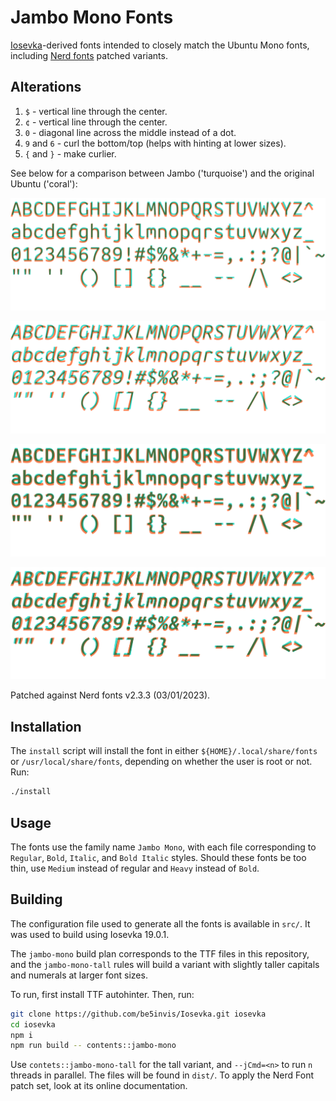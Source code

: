 # Jambo Mono Fonts

[Iosevka](https://github.com/be5invis/Iosevka)-derived fonts intended to
closely match the Ubuntu Mono fonts, including [Nerd
fonts](https://github.com/ryanoasis/nerd-fonts) patched variants.

## Alterations

1. `$` - vertical line through the center.
2. `¢` - vertical line through the center.
3. `0` - diagonal line across the middle instead of a dot.
4. `9` and `6` - curl the bottom/top (helps with hinting at lower sizes).
5. `{` and `}` - make curlier.

See below for a comparison between Jambo ('turquoise') and the original Ubuntu
('coral'):

![Regular](assets/comparison-R.png)

![Italic](assets/comparison-RI.png)

![Bold](assets/comparison-B.png)

![Bold Italic](assets/comparison-BI.png)

Patched against Nerd fonts v2.3.3 (03/01/2023).

## Installation

The `install` script will install the font in either
`${HOME}/.local/share/fonts` or `/usr/local/share/fonts`, depending on whether
the user is root or not. Run:
```bash
./install
```

## Usage

The fonts use the family name `Jambo Mono`, with each file corresponding to
`Regular`, `Bold`, `Italic`, and `Bold Italic` styles. Should these fonts be
too thin, use `Medium` instead of regular and `Heavy` instead of `Bold`.

## Building

The configuration file used to generate all the fonts is available in `src/`.
It was used to build using Iosevka 19.0.1.

The `jambo-mono` build plan corresponds to the TTF files in this repository,
and the `jambo-mono-tall` rules will build a variant with slightly taller
capitals and numerals at larger font sizes.

To run, first install TTF autohinter. Then, run:
```bash
git clone https://github.com/be5invis/Iosevka.git iosevka
cd iosevka
npm i
npm run build -- contents::jambo-mono
```

Use `contets::jambo-mono-tall` for the tall variant, and `--jCmd=<n>` to run
`n` threads in parallel. The files will be found in `dist/`. To apply the Nerd
Font patch set, look at its online documentation.
